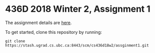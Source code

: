 # 436D 2018 Winter 2, Assignment 1

The assignment details are [here](https://www.cs.ubc.ca/~sheffa/games_course/Vjan19/assn/A1.pdf).

To get started, clone this repository by running:

```
git clone https://stash.ugrad.cs.ubc.ca:8443/scm/cs436d18w2/assginment1.git
```